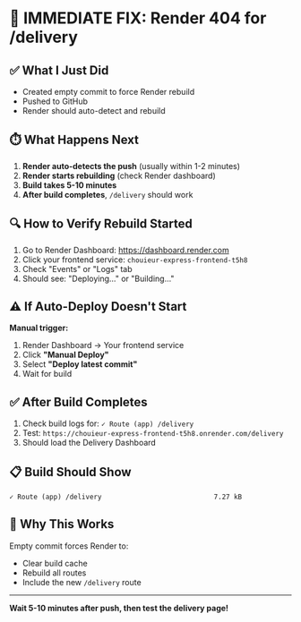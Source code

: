 # 🚨 IMMEDIATE FIX: Render 404 for /delivery

## ✅ What I Just Did
- Created empty commit to force Render rebuild
- Pushed to GitHub
- Render should auto-detect and rebuild

## ⏱️ What Happens Next
1. **Render auto-detects the push** (usually within 1-2 minutes)
2. **Render starts rebuilding** (check Render dashboard)
3. **Build takes 5-10 minutes**
4. **After build completes**, `/delivery` should work

## 🔍 How to Verify Rebuild Started
1. Go to Render Dashboard: https://dashboard.render.com
2. Click your frontend service: `chouieur-express-frontend-t5h8`
3. Check "Events" or "Logs" tab
4. Should see: "Deploying..." or "Building..."

## ⚠️ If Auto-Deploy Doesn't Start
**Manual trigger:**
1. Render Dashboard → Your frontend service
2. Click **"Manual Deploy"**
3. Select **"Deploy latest commit"**
4. Wait for build

## ✅ After Build Completes
1. Check build logs for: `✓ Route (app) /delivery`
2. Test: `https://chouieur-express-frontend-t5h8.onrender.com/delivery`
3. Should load the Delivery Dashboard

## 📋 Build Should Show
```
✓ Route (app) /delivery                            7.27 kB
```

## 🔧 Why This Works
Empty commit forces Render to:
- Clear build cache
- Rebuild all routes
- Include the new `/delivery` route

---

**Wait 5-10 minutes after push, then test the delivery page!**

